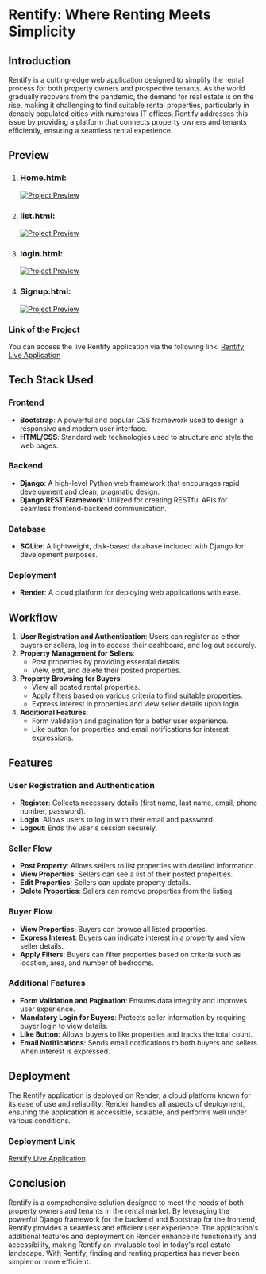 # Rentify: Where Renting Meets Simplicity

## Introduction

Rentify is a cutting-edge web application designed to simplify the rental process for both property owners and prospective tenants. As the world gradually recovers from the pandemic, the demand for real estate is on the rise, making it challenging to find suitable rental properties, particularly in densely populated cities with numerous IT offices. Rentify addresses this issue by providing a platform that connects property owners and tenants efficiently, ensuring a seamless rental experience.

## Preview

1. ### Home.html:

   [![Project Preview](./media/property_images/home.png)](https://rentify-decode.onrender.com/)

2. ### list.html:
   [![Project Preview](./media/property_images/property.png)](https://rentify-decode.onrender.com/)

3. ### login.html:

   [![Project Preview](./media/property_images/login.png)](https://rentify-decode.onrender.com/)

4. ### Signup.html:
   [![Project Preview](./media/property_images/signup.png)](https://rentify-decode.onrender.com/)

### Link of the Project

You can access the live Rentify application via the following link:
[Rentify Live Application](https://rentify-decode.onrender.com/)

## Tech Stack Used

### Frontend

- **Bootstrap**: A powerful and popular CSS framework used to design a responsive and modern user interface.
- **HTML/CSS**: Standard web technologies used to structure and style the web pages.

### Backend

- **Django**: A high-level Python web framework that encourages rapid development and clean, pragmatic design.
- **Django REST Framework**: Utilized for creating RESTful APIs for seamless frontend-backend communication.

### Database

- **SQLite**: A lightweight, disk-based database included with Django for development purposes.

### Deployment

- **Render**: A cloud platform for deploying web applications with ease.

## Workflow

1. **User Registration and Authentication**: Users can register as either buyers or sellers, log in to access their dashboard, and log out securely.
2. **Property Management for Sellers**:
   - Post properties by providing essential details.
   - View, edit, and delete their posted properties.
3. **Property Browsing for Buyers**:
   - View all posted rental properties.
   - Apply filters based on various criteria to find suitable properties.
   - Express interest in properties and view seller details upon login.
4. **Additional Features**:
   - Form validation and pagination for a better user experience.
   - Like button for properties and email notifications for interest expressions.

## Features

### User Registration and Authentication

- **Register**: Collects necessary details (first name, last name, email, phone number, password).
- **Login**: Allows users to log in with their email and password.
- **Logout**: Ends the user's session securely.

### Seller Flow

- **Post Property**: Allows sellers to list properties with detailed information.
- **View Properties**: Sellers can see a list of their posted properties.
- **Edit Properties**: Sellers can update property details.
- **Delete Properties**: Sellers can remove properties from the listing.

### Buyer Flow

- **View Properties**: Buyers can browse all listed properties.
- **Express Interest**: Buyers can indicate interest in a property and view seller details.
- **Apply Filters**: Buyers can filter properties based on criteria such as location, area, and number of bedrooms.

### Additional Features

- **Form Validation and Pagination**: Ensures data integrity and improves user experience.
- **Mandatory Login for Buyers**: Protects seller information by requiring buyer login to view details.
- **Like Button**: Allows buyers to like properties and tracks the total count.
- **Email Notifications**: Sends email notifications to both buyers and sellers when interest is expressed.

## Deployment

The Rentify application is deployed on Render, a cloud platform known for its ease of use and reliability. Render handles all aspects of deployment, ensuring the application is accessible, scalable, and performs well under various conditions.

### Deployment Link

[Rentify Live Application](https://rentify-decode.onrender.com/)

## Conclusion

Rentify is a comprehensive solution designed to meet the needs of both property owners and tenants in the rental market. By leveraging the powerful Django framework for the backend and Bootstrap for the frontend, Rentify provides a seamless and efficient user experience. The application's additional features and deployment on Render enhance its functionality and accessibility, making Rentify an invaluable tool in today's real estate landscape. With Rentify, finding and renting properties has never been simpler or more efficient.
